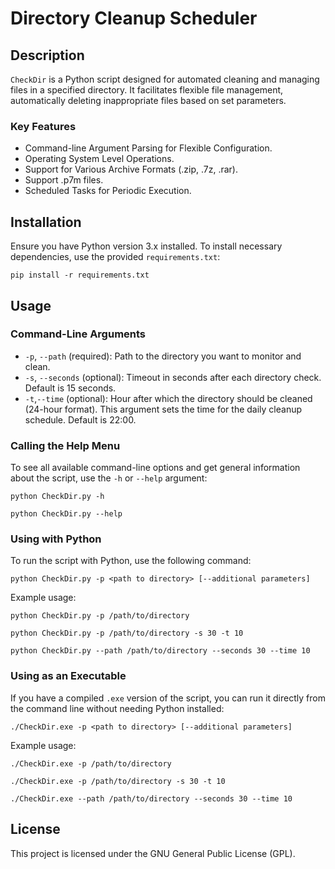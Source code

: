 # Directory Cleanup Scheduler

## Description
`CheckDir` is a Python script designed for automated cleaning and managing files in a specified directory. It facilitates flexible file management, automatically deleting inappropriate files based on set parameters.

### Key Features
- Command-line Argument Parsing for Flexible Configuration.
- Operating System Level Operations.
- Support for Various Archive Formats (.zip, .7z, .rar).
- Support .p7m files.
- Scheduled Tasks for Periodic Execution.

## Installation
Ensure you have Python version 3.x installed. To install necessary dependencies, use the provided `requirements.txt`:
```
pip install -r requirements.txt
```

## Usage

### Command-Line Arguments
- `-p`, `--path` (required): Path to the directory you want to monitor and clean.
- `-s`, `--seconds` (optional): Timeout in seconds after each directory check. Default is 15 seconds.
- `-t`,`--time` (optional): Hour after which the directory should be cleaned (24-hour format). This argument sets the time for the daily cleanup schedule. Default is 22:00.

### Calling the Help Menu
To see all available command-line options and get general information about the script, use the `-h` or `--help` argument:
```
python CheckDir.py -h

python CheckDir.py --help
```

### Using with Python
To run the script with Python, use the following command:
```
python CheckDir.py -p <path to directory> [--additional parameters]
```

Example usage:
```
python CheckDir.py -p /path/to/directory 

python CheckDir.py -p /path/to/directory -s 30 -t 10

python CheckDir.py --path /path/to/directory --seconds 30 --time 10
```

### Using as an Executable
If you have a compiled `.exe` version of the script, you can run it directly from the command line without needing Python installed:
```
./CheckDir.exe -p <path to directory> [--additional parameters]
```

Example usage:
```
./CheckDir.exe -p /path/to/directory

./CheckDir.exe -p /path/to/directory -s 30 -t 10

./CheckDir.exe --path /path/to/directory --seconds 30 --time 10
```

## License
This project is licensed under the GNU General Public License (GPL).
